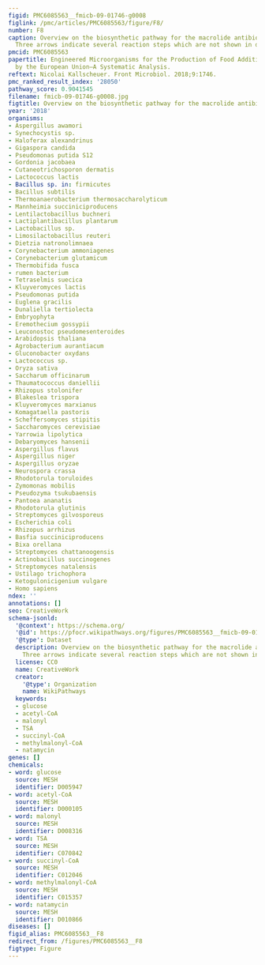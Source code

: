 ```yaml
---
figid: PMC6085563__fmicb-09-01746-g0008
figlink: /pmc/articles/PMC6085563/figure/F8/
number: F8
caption: Overview on the biosynthetic pathway for the macrolide antibiotic natamycin.
  Three arrows indicate several reaction steps which are not shown in detail.
pmcid: PMC6085563
papertitle: Engineered Microorganisms for the Production of Food Additives Approved
  by the European Union—A Systematic Analysis.
reftext: Nicolai Kallscheuer. Front Microbiol. 2018;9:1746.
pmc_ranked_result_index: '28050'
pathway_score: 0.9041545
filename: fmicb-09-01746-g0008.jpg
figtitle: Overview on the biosynthetic pathway for the macrolide antibiotic natamycin
year: '2018'
organisms:
- Aspergillus awamori
- Synechocystis sp.
- Haloferax alexandrinus
- Gigaspora candida
- Pseudomonas putida S12
- Gordonia jacobaea
- Cutaneotrichosporon dermatis
- Lactococcus lactis
- Bacillus sp. in: firmicutes
- Bacillus subtilis
- Thermoanaerobacterium thermosaccharolyticum
- Mannheimia succiniciproducens
- Lentilactobacillus buchneri
- Lactiplantibacillus plantarum
- Lactobacillus sp.
- Limosilactobacillus reuteri
- Dietzia natronolimnaea
- Corynebacterium ammoniagenes
- Corynebacterium glutamicum
- Thermobifida fusca
- rumen bacterium
- Tetraselmis suecica
- Kluyveromyces lactis
- Pseudomonas putida
- Euglena gracilis
- Dunaliella tertiolecta
- Embryophyta
- Eremothecium gossypii
- Leuconostoc pseudomesenteroides
- Arabidopsis thaliana
- Agrobacterium aurantiacum
- Gluconobacter oxydans
- Lactococcus sp.
- Oryza sativa
- Saccharum officinarum
- Thaumatococcus daniellii
- Rhizopus stolonifer
- Blakeslea trispora
- Kluyveromyces marxianus
- Komagataella pastoris
- Scheffersomyces stipitis
- Saccharomyces cerevisiae
- Yarrowia lipolytica
- Debaryomyces hansenii
- Aspergillus flavus
- Aspergillus niger
- Aspergillus oryzae
- Neurospora crassa
- Rhodotorula toruloides
- Zymomonas mobilis
- Pseudozyma tsukubaensis
- Pantoea ananatis
- Rhodotorula glutinis
- Streptomyces gilvosporeus
- Escherichia coli
- Rhizopus arrhizus
- Basfia succiniciproducens
- Bixa orellana
- Streptomyces chattanoogensis
- Actinobacillus succinogenes
- Streptomyces natalensis
- Ustilago trichophora
- Ketogulonicigenium vulgare
- Homo sapiens
ndex: ''
annotations: []
seo: CreativeWork
schema-jsonld:
  '@context': https://schema.org/
  '@id': https://pfocr.wikipathways.org/figures/PMC6085563__fmicb-09-01746-g0008.html
  '@type': Dataset
  description: Overview on the biosynthetic pathway for the macrolide antibiotic natamycin.
    Three arrows indicate several reaction steps which are not shown in detail.
  license: CC0
  name: CreativeWork
  creator:
    '@type': Organization
    name: WikiPathways
  keywords:
  - glucose
  - acetyl-CoA
  - malonyl
  - TSA
  - succinyl-CoA
  - methylmalonyl-CoA
  - natamycin
genes: []
chemicals:
- word: glucose
  source: MESH
  identifier: D005947
- word: acetyl-CoA
  source: MESH
  identifier: D000105
- word: malonyl
  source: MESH
  identifier: D008316
- word: TSA
  source: MESH
  identifier: C070842
- word: succinyl-CoA
  source: MESH
  identifier: C012046
- word: methylmalonyl-CoA
  source: MESH
  identifier: C015357
- word: natamycin
  source: MESH
  identifier: D010866
diseases: []
figid_alias: PMC6085563__F8
redirect_from: /figures/PMC6085563__F8
figtype: Figure
---
```

